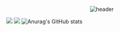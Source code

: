 <div align="center">
  
  ![header](https://capsule-render.vercel.app/api?type=cylinder&height=150&section=header&text=주상후&fontColor=ffffff&fontSize=70&animation=fadeIn&fontAlignY=55)
  
</div>

<a href="https://github.com/learnttuce0321" target="_blank"><img src="https://img.shields.io/badge/React-61DAFB?style=flat-squart&logo=react&logoColor=white"/></a>
<a href="https://github.com/learnttuce0321" target="_blank"><img src="https://img.shields.io/badge/Redux-764ABC?style=flat-squart&logo=redux&logoColor=white"/></a>
![Anurag's GitHub stats](https://github-readme-stats.vercel.app/api?username=learnttuce0321&show_icons=true&theme=radical)


